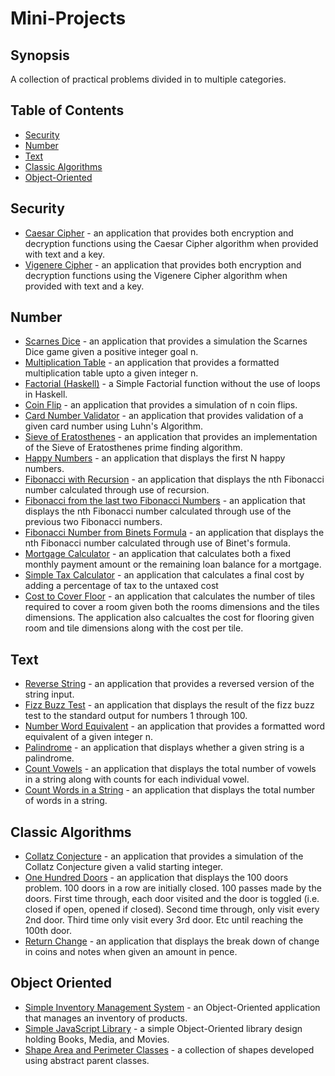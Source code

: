 # Mini-Projects

## Synopsis
A collection of practical problems divided in to multiple categories.

## Table of Contents
- [Security](#security)
- [Number](#number)
- [Text](#text)
- [Classic Algorithms](#classic-algorithms)
- [Object-Oriented](#object-oriented)


Security
---------
* [Caesar Cipher](src/CaesarCipher.java) - an application that provides both encryption and decryption functions using the Caesar Cipher algorithm when provided with text and a key.
* [Vigenere Cipher](src/VigenereCipher.java) - an application that provides both encryption and decryption functions using the Vigenere Cipher algorithm when provided with text and a key.

Number
---------
* [Scarnes Dice](src/ScarnesDice.java) - an application that provides a simulation the Scarnes Dice game given a positive integer goal n.
* [Multiplication Table](src/MultiplicationTable.java) - an application that provides a formatted multiplication table upto a given integer n.
* [Factorial (Haskell)](src/Factorial.hs)  - a Simple Factorial function without the use of loops in Haskell.
* [Coin Flip](src/CoinFlip.java) - an application that provides a simulation of n coin flips.
* [Card Number Validator](src/CardNumberValidator.java) - an application that provides validation of a given card number using Luhn's Algorithm.
* [Sieve of Eratosthenes](src/SieveOfEratosthenes.java) - an application that provides an implementation of the Sieve of Eratosthenes prime finding algorithm.
* [Happy Numbers](src/HappyNumbers.java) - an application that displays the first N happy numbers.
* [Fibonacci with Recursion](src/FibonacciWithRecursion.java) - an application that displays the nth Fibonacci number calculated through use of recursion.
* [Fibonacci from the last two Fibonacci Numbers](src/FibonacciFromLastTwoFibNumbers.java) - an application that displays the nth Fibonacci number calculated through use of the previous two Fibonacci numbers.
* [Fibonacci Number from Binets Formula](src/FibonacciWithBinetsFormula.java) - an application that displays the nth Fibonacci number calculated through use of Binet's formula.
* [Mortgage Calculator](src/MortgageCalculator.java) - an application that calculates both a fixed monthly payment amount or the remaining loan balance for a mortgage.
* [Simple Tax Calculator](src/SimpleTaxCalculator.java) - an application that calculates a final cost by adding a percentage of tax to the untaxed cost
* [Cost to Cover Floor](src/CostToCoverFloor.java) - an application that calculates the number of tiles required to cover a room given both the rooms dimensions and the tiles dimensions. The application also calcualtes the cost for flooring given room and tile dimensions along with the cost per tile.

Text
---------
* [Reverse String](src/ReverseString.java) - an application that provides a reversed version of the string input.
* [Fizz Buzz Test](src/FizzBuzzTest.java) - an application that displays the result of the fizz buzz test to the standard output for numbers 1 through 100.
* [Number Word Equivalent](src/NumberWordEquivalent.java) - an application that provides a formatted word equivalent of a given integer n.
* [Palindrome](src/Palindrome.java) - an application that displays whether a given string is a palindrome.
* [Count Vowels](src/CountVowels.java) - an application that displays the total number of vowels in a string along with counts for each individual vowel.
* [Count Words in a String](src/CountWordsInString.java) - an application that displays the total number of words in a string.

Classic Algorithms
---------
* [Collatz Conjecture](src/CollatzConjecture.java) - an application that provides a simulation of the Collatz Conjecture given a valid starting integer.
* [One Hundred Doors](src/OneHundredDoors.java) - an application that displays the 100 doors problem. 100 doors in a row are initially closed. 100 passes made by the doors. First time through, each door visited and the door is toggled (i.e. closed if open, opened if closed). Second time through, only visit every 2nd door. Third time only visit every 3rd door. Etc until reaching the 100th door.
* [Return Change](src/ReturnChange.java) - an application that displays the break down of change in coins and notes when given an amount in pence.

Object Oriented
---------
* [Simple Inventory Management System](src/SimpleInventoryManagementSystem/) - an Object-Oriented application that manages an inventory of products.
* [Simple JavaScript Library](src/SimpleJSLibrary.js) - a simple Object-Oriented library design holding Books, Media, and Movies.
* [Shape Area and Perimeter Classes](src/ShapeAreaAndPerimeterClasses/) - a collection of shapes developed using abstract parent classes.
